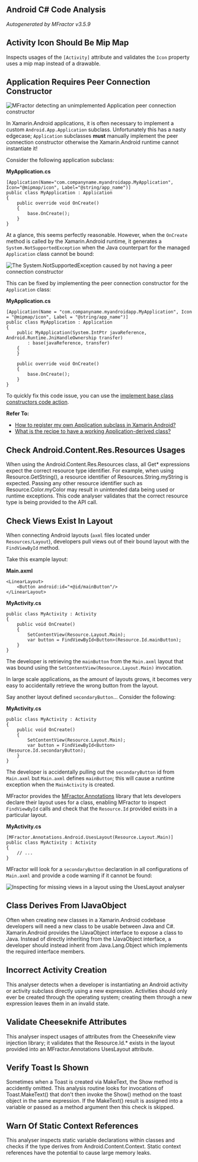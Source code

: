 ## Android C# Code Analysis
*Autogenerated by MFractor v3.5.9*
## Activity Icon Should Be Mip Map

Inspects usages of the `[Activity]` attribute and validates the `Icon` property uses a mip map instead of a drawable.


## Application Requires Peer Connection Constructor

![MFractor detecting an unimplemented Application peer connection constructor](/img/code-analysis/android/application-constructor-0.png)

In Xamarin.Android applications, it is often necessary to implement a custom `Android.App.Application` subclass. Unfortunately this has a nasty edgecase; `Application` subclasses **must** manually implement the peer connection constructor otherwise the Xamarin.Android runtime cannot instantiate it!

Consider the following application subclass:

**MyApplication.cs**
```
[Application(Name="com.companyname.myandroidapp.MyApplication", Icon="@mipmap/icon", Label="@string/app_name")]
public class MyApplication : Application
{
    public override void OnCreate()
    {
        base.OnCreate();
    }
}
```

At a glance, this seems perfectly reasonable. However, when the `OnCreate` method is called by the Xamarin.Android runtime, it generates a `System.NotSupportedException` when the Java counterpart for the managed `Application` class cannot be bound:

![The System.NotSupportedException caused by not having a peer connection constructor](/img/code-analysis/android/application-constructor-1.png)

This can be fixed by implementing the peer connection constructor for the `Application` class:

**MyApplication.cs**
```
[Application(Name = "com.companyname.myandroidapp.MyApplication", Icon = "@mipmap/icon", Label = "@string/app_name")]
public class MyApplication : Application
{
    public MyApplication(System.IntPtr javaReference, Android.Runtime.JniHandleOwnership transfer)
        : base(javaReference, transfer)
    {
    }

    public override void OnCreate()
    {
        base.OnCreate();
    }
}
```

To quickly fix this code issue, you can use the [implement base class constructors code action](/code-actions/csharp/#implement-base-class-constructors).

**Refer To:**

 * [How to register my own Application subclass in Xamarin.Android?](https://stackoverflow.com/questions/21427981/how-to-register-my-own-application-subclass-in-xamarin-android)
 * [What is the recipe to have a working Application-derived class?](https://forums.xamarin.com/discussion/2147/what-is-the-recipe-to-have-a-working-application-derived-class)


## Check Android.Content.Res.Resources Usages

When using the Android.Content.Res.Resources class, all Get* expressions expect the correct resource type identifier. For example, when using Resource.GetString(), a resource identifier of Resources.String.myString is expected. Passing any other resource identifier such as Resource.Color.myColor may result in unintended data being used or runtime exceptions. This code analyser validates that the correct resource type is being provided to the API call.


## Check Views Exist In Layout

When connecting Android layouts (`axml` files located under `Resources/Layout`), developers pull views out of their bound layout with the `FindViewById` method.

Take this example layout:

**Main.axml**
```
<LinearLayout>
    <Button android:id="+@id/mainButton"/>
</LinearLayout>
```

**MyActivity.cs**
```
public class MyActivity : Activity
{
    public void OnCreate()
    {
        SetContentView(Resource.Layout.Main);
        var button = FindViewById<Button>(Resource.Id.mainButton);
    }
}
```

The developer is retrieving the `mainButton` from the `Main.axml` layout that was bound using the `SetContentView(Resource.Layout.Main)` invocation.

In large scale applications, as the amount of layouts grows, it becomes very easy to accidentally retrieve the wrong button from the layout.

Say another layout defined `secondaryButton`... Consider the following:

**MyActivity.cs**
```
public class MyActivity : Activity
{
    public void OnCreate()
    {
        SetContentView(Resource.Layout.Main);
        var button = FindViewById<Button>(Resource.Id.secondaryButton);
    }
}
```

The developer is accidentally pulling out the `secondaryButton` id from `Main.axml` but `Main.axml` defines `mainButton`; this will cause a runtime exception when the `MainActivity` is created.

MFractor provides the [MFractor.Annotations](/annotations/) library that lets developers declare their layout uses for a class, enabling MFractor to inspect `FindViewById` calls and check that the `Resource.Id` provided exists in a particular layout.

**MyActivity.cs**
```
[MFractor.Annotations.Android.UsesLayout(Resource.Layout.Main)]
public class MyActivity : Activity
{
    // ...
}
```

MFractor will look for a `secondaryButton` declaration in all configurations of `Main.axml` and provide a code warning if it cannot be found:

![Inspecting for missing views in a layout using the UsesLayout analyser](/img/code-analysis/android/uses-layout-analysis.png)


## Class Derives From IJavaObject

Often when creating new classes in a Xamarin.Android codebase developers will need a new class to be usable between Java and C#. Xamarin.Android provides the IJavaObject interface to expose a class to Java. Instead of directly inheriting from the IJavaObject interface, a developer should instead inherit from Java.Lang.Object which implements the required interface members.


## Incorrect Activity Creation

This analyser detects when a developer is instantiating an Android activity or activity subclass directly using a new expression. Activities should only ever be created through the operating system; creating them through a new expression leaves them in an invalid state.


## Validate Cheeseknife Attributes

This analyser inspect usages of attributes from the Cheeseknife view injection library; it validates that the Resource.Id.* exists in the layout provided into an MFractor.Annotations UsesLayout attribute.


## Verify Toast Is Shown

Sometimes when a Toast is created via MakeText, the Show method is accidently omitted. This analysis routine looks for invocations of Toast.MakeText() that don't then invoke the Show() method on the toast object in the same expression. If the MakeText() result is assigned into a variable or passed as a method argument then this check is skipped.


## Warn Of Static Context References

This analyser inspects static variable declarations within classes and checks if the type derives from Android.Content.Context. Static context references have the potential to cause large memory leaks.


